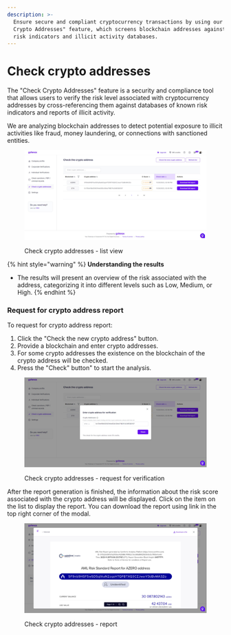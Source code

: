 ```yaml
---
description: >-
  Ensure secure and compliant cryptocurrency transactions by using our "Check
  Crypto Addresses" feature, which screens blockchain addresses against known
  risk indicators and illicit activity databases.
---
```


# Check crypto addresses

The "Check Crypto Addresses" feature is a security and compliance tool that allows users to verify the risk level associated with cryptocurrency addresses by cross-referencing them against databases of known risk indicators and reports of illicit activity.

We are analyzing blockchain addresses to detect potential exposure to illicit activities like fraud, money laundering, or connections with sanctioned entities.

<figure><img src="../../.gitbook/assets/CheckCryptoAddress_list.png" alt=""><figcaption><p>Check crypto addresses - list view</p></figcaption></figure>

{% hint style="warning" %}
**Understanding the results**

* The results will present an overview of the risk associated with the address, categorizing it into different levels such as Low, Medium, or High.
{% endhint %}

### Request for crypto address report

To request for crypto address report:

1. Click the "Check the new crypto address" button.
2. Provide a blockchain and enter crypto addresses.
3. For some crypto addresses the existence on the blockchain of the crypto address will be checked.
4. Press the "Check" button" to start the analysis.

<figure><img src="../../.gitbook/assets/CheckCryptoAddress_request.png" alt=""><figcaption><p>Check crypto addresses - request for verification</p></figcaption></figure>

After the report generation is finished, the information about the risk score associated with the crypto address will be displayed. Click on the item on the list to display the report. You can download the report using link in the top right corner of the modal.

<figure><img src="../../.gitbook/assets/CheckCryptoAddress_report.png" alt=""><figcaption><p>Check crypto addresses - report</p></figcaption></figure>
